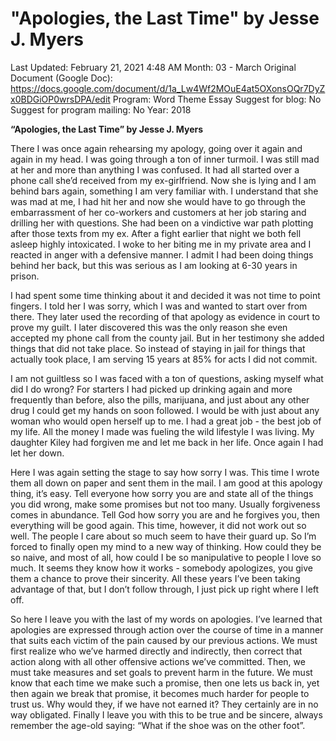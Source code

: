 # "Apologies, the Last Time" by Jesse J. Myers

Last Updated: February 21, 2021 4:48 AM
Month: 03 - March
Original Document (Google Doc): https://docs.google.com/document/d/1a_Lw4Wf2MOuE4at5OXonsOQr7DyZx0BDGiOP0wrsDPA/edit
Program: Word Theme Essay
Suggest for blog: No
Suggest for program mailing: No
Year: 2018

**“Apologies, the Last Time” by Jesse J. Myers**

There I was once again rehearsing my apology, going over it again and again in my head. I was going through a ton of inner turmoil. I was still mad at her and more than anything I was confused. It had all started over a phone call she’d received from my ex-girlfriend. Now she is lying and I am behind bars again, something I am very familiar with. I understand that she was mad at me, I had hit her and now she would have to go through the embarrassment of her co-workers and customers at her job staring and drilling her with questions. She had been on a vindictive war path plotting after those texts from my ex. After a fight earlier that night we both fell asleep highly intoxicated. I woke to her biting me in my private area and I reacted in anger with a defensive manner. I admit I had been doing things behind her back, but this was serious as I am looking at 6-30 years in prison.

I had spent some time thinking about it and decided it was not time to point fingers. I told her I was sorry, which I was and wanted to start over from there. They later used the recording of that apology as evidence in court to prove my guilt. I later discovered this was the only reason she even accepted my phone call from the county jail. But in her testimony she added things that did not take place. So instead of staying in jail for things that actually took place, I am serving 15 years at 85% for acts I did not commit.

I am not guiltless so I was faced with a ton of questions, asking myself what did I do wrong? For starters I had picked up drinking again and more frequently than before, also the pills, marijuana, and just about any other drug I could get my hands on soon followed. I would be with just about any woman who would open herself up to me. I had a great job - the best job of my life. All the money I made was fueling the wild lifestyle I was living. My daughter Kiley had forgiven me and let me back in her life. Once again I had let her down.

Here I was again setting the stage to say how sorry I was. This time I wrote them all down on paper and sent them in the mail. I am good at this apology thing, it’s easy. Tell everyone how sorry you are and state all of the things you did wrong, make some promises but not too many. Usually forgiveness comes in abundance. Tell God how sorry you are and he forgives you, then everything will be good again. This time, however, it did not work out so well. The people I care about so much seem to have their guard up. So I’m forced to finally open my mind to a new way of thinking. How could they be so naive, and most of all, how could I be so manipulative to people I love so much. It seems they know how it works - somebody apologizes, you give them a chance to prove their sincerity. All these years I’ve been taking advantage of that, but I don’t follow through, I just pick up right where I left off.

So here I leave you with the last of my words on apologies. I’ve learned that apologies are expressed through action over the course of time in a manner that suits each victim of the pain caused by our previous actions. We must first realize who we’ve harmed directly and indirectly, then correct that action along with all other offensive actions we’ve committed. Then, we must take measures and set goals to prevent harm in the future. We must know that each time we make such a promise, then one lets us back in, yet then again we break that promise, it becomes much harder for people to trust us. Why would they, if we have not earned it? They certainly are in no way obligated. Finally I leave you with this to be true and be sincere, always remember the age-old saying: “What if the shoe was on the other foot”.